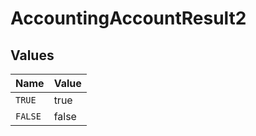 # AccountingAccountResult2


## Values

| Name    | Value   |
| ------- | ------- |
| `TRUE`  | true    |
| `FALSE` | false   |